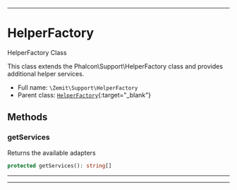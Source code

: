 ***

# HelperFactory

HelperFactory Class

This class extends the Phalcon\Support\HelperFactory class and provides additional helper services.

* Full name: `\Zemit\Support\HelperFactory`
* Parent class: [`HelperFactory`](https://docs.phalcon.io/latest/api/){:target="_blank"}




## Methods


### getServices

Returns the available adapters

```php
protected getServices(): string[]
```












***


***
